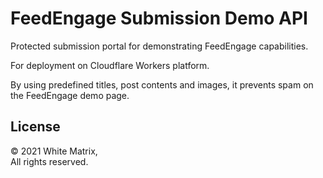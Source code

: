 # FeedEngage Submission Demo API
Protected submission portal for demonstrating FeedEngage capabilities.

For deployment on Cloudflare Workers platform.

By using predefined titles, post contents and images, it prevents spam on the FeedEngage demo page.

## License
&copy; 2021 White Matrix,\
All rights reserved.